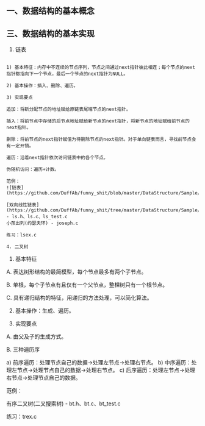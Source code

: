 一、数据结构的基本概念
----------------------

三、数据结构的基本实现
----------------------

1. 链表
~~~~~~~

1) 基本特征：内存中不连续的节点序列，节点之间通过next指针彼此相连；每个节点的next指针都指向下一个节点，最后一个节点的next指针为NULL。

2) 基本操作：插入、删除、遍历。

3) 实现要点

追加：将新分配节点的地址赋给原链表尾端节点的next指针。

插入：将前节点中存储的后节点地址赋给新节点的next指针，将新节点的地址赋给前节点的next指针。

删除：将前节点的next指针赋值为待删除节点的next指针。对于单向链表而言，寻找前节点会有一定开销。

遍历：沿着next指针依次访问链表中的各个节点。

伪随机访问：遍历+计数。

范例：
![链表](https://github.com/DuffAb/funny_shit/blob/master/DataStructure/Sample/LIST/images/%E5%8F%8C%E5%90%91%E7%BA%BF%E6%80%A7%E9%93%BE%E8%A1%A8.png)

[双向线性链表](https://github.com/DuffAb/funny_shit/tree/master/DataStructure/Sample/STACK/ImplementByList) - ls.h、ls.c、ls_test.c
小孩出列(约瑟夫环) - joseph.c

练习：lsex.c

4. 二叉树
~~~~~~~~~

1) 基本特征

A. 表达树形结构的最简模型，每个节点最多有两个子节点。

B. 单根，每个子节点有且仅有一个父节点，整棵树只有一个根节点。

C. 具有递归结构的特征，用递归的方法处理，可以简化算法。

2) 基本操作：生成、遍历。

3) 实现要点

A. 由父及子的生成方式。

B. 三种遍历序

a) 前序遍历：处理节点自己的数据->处理左节点->处理右节点。
b) 中序遍历：处理左节点->处理节点自己的数据->处理右节点。
c) 后序遍历：处理左节点->处理右节点->处理节点自己的数据。

范例：

有序二叉树(二叉搜索树) - bt.h、bt.c、bt_test.c

练习：trex.c
